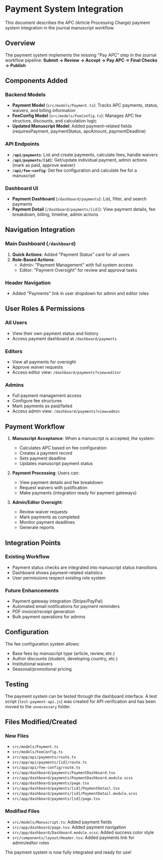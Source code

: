 # Payment System Integration

This document describes the APC (Article Processing Charge) payment system integration in the journal manuscript workflow.

## Overview

The payment system implements the missing "Pay APC" step in the journal workflow pipeline:
**Submit → Review → Accept → Pay APC → Final Checks → Publish**

## Components Added

### Backend Models
- **Payment Model** (`src/models/Payment.ts`): Tracks APC payments, status, waivers, and billing information
- **FeeConfig Model** (`src/models/FeeConfig.ts`): Manages APC fee structure, discounts, and calculation logic
- **Updated Manuscript Model**: Added payment-related fields (requiresPayment, paymentStatus, apcAmount, paymentDeadline)

### API Endpoints
- **`/api/payments`**: List and create payments, calculate fees, handle waivers
- **`/api/payments/[id]`**: Get/update individual payment, admin actions (mark as paid, approve waiver)
- **`/api/fee-config`**: Get fee configuration and calculate fee for a manuscript

### Dashboard UI
- **Payment Dashboard** (`/dashboard/payments`): List, filter, and search payments
- **Payment Detail** (`/dashboard/payments/[id]`): View payment details, fee breakdown, billing, timeline, admin actions

## Navigation Integration

### Main Dashboard (`/dashboard`)
1. **Quick Actions**: Added "Payment Status" card for all users
2. **Role-Based Actions**: 
   - Admin: "Payment Management" with full system access
   - Editor: "Payment Oversight" for review and approval tasks

### Header Navigation
- Added "Payments" link in user dropdown for admin and editor roles

## User Roles & Permissions

### All Users
- View their own payment status and history
- Access payment dashboard at `/dashboard/payments`

### Editors
- View all payments for oversight
- Approve waiver requests
- Access editor view: `/dashboard/payments?view=editor`

### Admins
- Full payment management access
- Configure fee structures
- Mark payments as paid/failed
- Access admin view: `/dashboard/payments?view=admin`

## Payment Workflow

1. **Manuscript Acceptance**: When a manuscript is accepted, the system:
   - Calculates APC based on fee configuration
   - Creates a payment record
   - Sets payment deadline
   - Updates manuscript payment status

2. **Payment Processing**: Users can:
   - View payment details and fee breakdown
   - Request waivers with justification
   - Make payments (integration ready for payment gateways)

3. **Admin/Editor Oversight**: 
   - Review waiver requests
   - Mark payments as completed
   - Monitor payment deadlines
   - Generate reports

## Integration Points

### Existing Workflow
- Payment status checks are integrated into manuscript status transitions
- Dashboard shows payment-related statistics
- User permissions respect existing role system

### Future Enhancements
- Payment gateway integration (Stripe/PayPal)
- Automated email notifications for payment reminders
- PDF invoice/receipt generation
- Bulk payment operations for admins

## Configuration

The fee configuration system allows:
- Base fees by manuscript type (article, review, etc.)
- Author discounts (student, developing country, etc.)
- Institutional waivers
- Seasonal/promotional pricing

## Testing

The payment system can be tested through the dashboard interface. A test script (`test-payment-api.js`) was created for API verification and has been moved to the `unnecessary` folder.

## Files Modified/Created

### New Files
- `src/models/Payment.ts`
- `src/models/FeeConfig.ts`
- `src/app/api/payments/route.ts`
- `src/app/api/payments/[id]/route.ts`
- `src/app/api/fee-config/route.ts`
- `src/app/dashboard/payments/PaymentDashboard.tsx`
- `src/app/dashboard/payments/PaymentDashboard.module.scss`
- `src/app/dashboard/payments/page.tsx`
- `src/app/dashboard/payments/[id]/PaymentDetail.tsx`
- `src/app/dashboard/payments/[id]/PaymentDetail.module.scss`
- `src/app/dashboard/payments/[id]/page.tsx`

### Modified Files
- `src/models/Manuscript.ts`: Added payment fields
- `src/app/dashboard/page.tsx`: Added payment navigation
- `src/app/dashboard/Dashboard.module.scss`: Added success color style
- `src/components/layout/Header.tsx`: Added payments link for admin/editor roles

The payment system is now fully integrated and ready for use!
